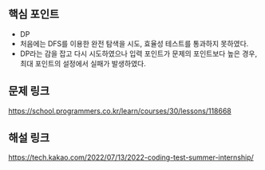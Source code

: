 ## 핵심 포인트

- DP
- 처음에는 DFS를 이용한 완전 탐색을 시도, 효율성 테스트를 통과하지 못하였다.
- DP라는 감을 잡고 다시 시도하였으나 입력 포인트가 문제의 포인트보다 높은 경우, 최대 포인트의 설정에서 실패가 발생하였다.

## 문제 링크

https://school.programmers.co.kr/learn/courses/30/lessons/118668

## 해설 링크

https://tech.kakao.com/2022/07/13/2022-coding-test-summer-internship/
